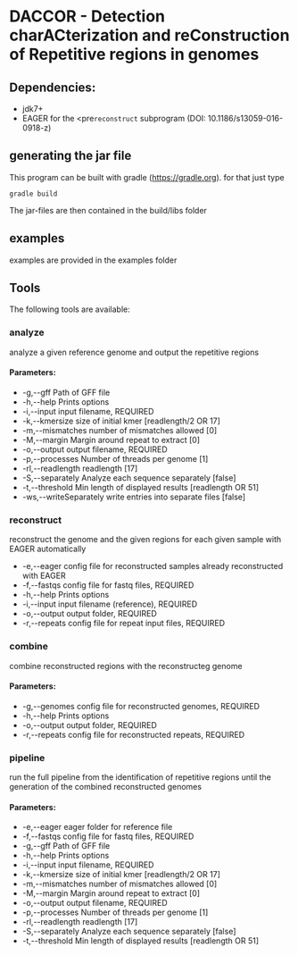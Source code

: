 # DACCOR - Detection charACterization and reConstruction of Repetitive regions in genomes

## Dependencies:

- jdk7+
- EAGER for the <pre<code>reconstruct</code></pre> subprogram (DOI: 10.1186/s13059-016-0918-z)

## generating the jar file
This program can be built with gradle (https://gradle.org). for that just type

`gradle build`

The jar-files are then contained in the build/libs folder

## examples
examples are provided in the examples folder

## Tools
The following tools are available:

### analyze
analyze a given reference genome and output the repetitive regions
#### Parameters:
- -g,--gff <arg>           Path of GFF file
- -h,--help                Prints options
- -i,--input <arg>         input filename, REQUIRED
- -k,--kmersize <arg>      size of initial kmer [readlength/2 OR 17]
- -m,--mismatches <arg>    number of mismatches allowed [0]
- -M,--margin <arg>        Margin around repeat to extract [0]
- -o,--output <arg>        output filename, REQUIRED
- -p,--processes <arg>     Number of threads per genome [1]
- -rl,--readlength <arg>   readlength [17]
- -S,--separately          Analyze each sequence separately [false]
- -t,--threshold <arg>     Min length of displayed results [readlength OR 51]
- -ws,--writeSeparately    write entries into separate files [false]

### reconstruct
reconstruct the genome and the given regions for each given sample with EAGER automatically
- -e,--eager <arg>     config file for reconstructed samples already reconstructed with EAGER
- -f,--fastqs <arg>    config file for fastq files, REQUIRED
- -h,--help            Prints options
- -i,--input <arg>     input filename (reference), REQUIRED
- -o,--output <arg>    output folder, REQUIRED
- -r,--repeats <arg>   config file for repeat input files, REQUIRED

### combine
combine reconstructed regions with the reconstructeg genome
#### Parameters:
- -g,--genomes <arg>   config file for reconstructed genomes, REQUIRED
- -h,--help            Prints options
- -o,--output <arg>    output folder, REQUIRED
- -r,--repeats <arg>   config file for reconstructed repeats, REQUIRED

### pipeline
run the full pipeline from the identification of repetitive regions until the generation of the combined reconstructed genomes
#### Parameters:
- -e,--eager <arg>         eager folder for reference file
- -f,--fastqs <arg>        config file for fastq files, REQUIRED
- -g,--gff <arg>           Path of GFF file
- -h,--help                Prints options
- -i,--input <arg>         input filename, REQUIRED
- -k,--kmersize <arg>      size of initial kmer [readlength/2 OR 17]
- -m,--mismatches <arg>    number of mismatches allowed [0]
- -M,--margin <arg>        Margin around repeat to extract [0]
- -o,--output <arg>        output filename, REQUIRED
- -p,--processes <arg>     Number of threads per genome [1]
- -rl,--readlength <arg>   readlength [17]
- -S,--separately          Analyze each sequence separately [false]
- -t,--threshold <arg>     Min length of displayed results [readlength OR 51]

